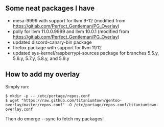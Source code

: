 ## Some neat packages I have
- mesa-9999 with support for llvm 9-12 (modified from https://gitlab.com/Perfect_Gentleman/PG_Overlay)
- polly for llvm 11.0.0.9999 and llvm 10.0.1 (modified from https://gitlab.com/Perfect_Gentleman/PG_Overlay)
- updated discord-canary-bin package
- firefox package with support for llvm 11/12
- updated sys-kernel/raspberrypi-sources package for branches 5.5.y, 5.6.y, 5.7.y, 5.8.y, and 5.9.y

## How to add my overlay
Simply run:
```
$ mkdir -p -- /etc/portage/repos.conf
$ wget "https://raw.github.com/titaniumtown/gentoo-overlay/master/repos.conf" -O /etc/portage/repos.conf/titaniumtown-overlay.conf
```
Then do emerge --sync to fetch my packages!
